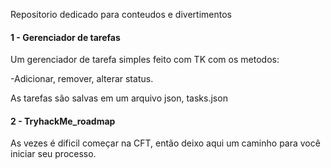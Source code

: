 Repositorio dedicado 
para conteudos e divertimentos

#### 1 - Gerenciador de tarefas
Um gerenciador de tarefa simples feito com TK com os metodos:

-Adicionar, remover, alterar status. 

As tarefas são salvas em um arquivo json, tasks.json 

#### 2 - TryhackMe_roadmap
As vezes é dificil começar na CFT, então deixo aqui um caminho para você iniciar seu processo. 
